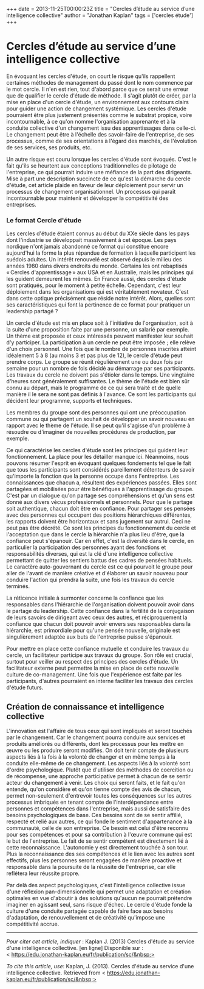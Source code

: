 +++
date = 2013-11-25T00:00:23Z
title = "Cercles d’étude au service d’une intelligence collective"
author = "Jonathan Kaplan"
tags = ['cercles étude']
+++
# Cercles d’étude au service d’une intelligence collective
En évoquant les cercles d'étude, on court le risque qu'ils rappellent certaines méthodes de management du passé dont le nom commence par le mot cercle. Il n'en est rien, tout d'abord parce que ce serait une erreur que de qualifier le cercle d'étude de méthode. Il s'agit plutôt de créer, par la mise en place d'un cercle d'étude, un environnement aux contours clairs pour guider une action de changement systémique. Les cercles d'étude pourraient être plus justement présentés comme le substrat propice, voire incontournable, à ce qu'on nomme l'organisation apprenante et à la conduite collective d'un changement issu des apprentissages dans celle-ci. Le changement peut être à l'échelle des savoir-faire de l'entreprise, de ses processus, comme de ses orientations à l'égard des marchés, de l'évolution de ses services, ses produits, etc.

Un autre risque est couru lorsque les cercles d'étude sont évoqués. C'est le fait qu'ils se heurtent aux conceptions traditionnelles de pilotage de l'entreprise, ce qui pourrait induire une méfiance de la part des dirigeants. Mise à part une description succincte de ce qu'est la démarche du cercle d'étude, cet article plaide en faveur de leur déploiement pour servir un processus de changement organisationnel. Un processus qui paraît incontournable pour maintenir et développer la compétitivité des entreprises.

### Le format Cercle d'étude
Les cercles d'étude étaient connus au début du XXe siècle dans les pays dont l'industrie se développait massivement à cet époque. Les pays nordique n'ont jamais abandonné ce format qui constitue encore aujourd'hui la forme la plus répandue de formation à laquelle participent les suédois adultes. Un intérêt renouvelé est observé depuis le milieu des années 1980 dans divers endroits du monde. Certains les ont rebaptisés « Cercles d'apprentissage » aux USA et en Australie, mais les principes qui les guident demeurent les mêmes. En France aussi, des cercles d'étude sont pratiqués, pour le moment à petite échelle. Cependant, c'est leur déploiement dans les organisations qui est véritablement novateur. C'est dans cette optique précisément que réside notre intérêt. Alors, quelles sont ses caractéristiques qui font la pertinence de ce format pour pratiquer un leadership partagé&nbsp;?

Un cercle d'étude est mis en place soit à l'initiative de l'organisation, soit à la suite d'une proposition faite par une personne, un salarié par exemple. Un thème est proposée et ceux intéressés peuvent manifester leur souhait d'y participer. La participation à un cercle ne peut être imposée&nbsp;; elle relève d'un choix personnel. Une fois que le nombre de personnes inscrites atteint idéalement 5 à 8 (au moins 3 et pas plus de 12), le cercle d'étude peut prendre corps. Le groupe se réunit régulièrement une ou deux fois par semaine pour un nombre de fois décidé au démarrage par ses participants. Les travaux du cercle ne doivent pas s'étioler dans le temps. Une vingtaine d'heures sont généralement suffisantes. Le thème de l'étude est bien sûr connu au départ, mais le programme de ce qui sera traité et de quelle manière il le sera ne sont pas définis à l'avance. Ce sont les participants qui décident leur programme, supports et techniques.

Les membres du groupe sont des personnes qui ont une préoccupation commune ou qui partagent un souhait de développer un savoir nouveau en rapport avec le thème de l'étude. Il se peut qu'il s'agisse d'un problème à résoudre ou d'imaginer de nouvelles procédures de production, par exemple.

Ce qui caractérise les cercles d'étude sont les principes qui guident leur fonctionnement. La place pour les détailler manque ici. Néanmoins, nous pouvons résumer l'esprit en évoquant quelques fondements tel que le fait que tous les participants sont considérés pareillement détenteurs de savoir qu'importe la fonction que la personne occupe dans l'entreprise. Les connaissances que chacun a, résultent des expériences passées. Elles sont partagées et mobilisées pour être bénéfiques à l'apprentissage du groupe. C'est par un dialogue qu'on partage ses compréhensions et qu'un sens est donné aux divers vécus professionnels et personnels. Pour que le partage soit authentique, chacun doit être en confiance. Pour partager ses pensées avec des personnes qui occupent des positions hiérarchiques différentes, les rapports doivent être horizontaux et sans jugement sur autrui. Ceci ne peut pas être décrété. Ce sont les principes du fonctionnement du cercle et l'acceptation que dans le cercle la hiérarchie n'a plus lieu d'être, que la confiance peut s'épanouir. Car en effet, c'est la diversité dans le cercle, en particulier la participation des personnes ayant des fonctions et responsabilités diverses, qui est la clé d'une intelligence collective permettant de quitter les sentiers battus des cadres de pensées habituels. Le caractère auto-gouvernant du cercle est ce qui pourvoit le groupe pour aller de l'avant de manière créative et d'élaborer un savoir nouveau pour conduire l'action qui prendra la suite, une fois les travaux du cercle terminés.

La réticence initiale à surmonter concerne la confiance que les responsables dans l'hiérarchie de l'organisation doivent pouvoir avoir dans le partage du leadership. Cette confiance dans la fertilité de la conjugaison de leurs savoirs de dirigeant avec ceux des autres, et réciproquement la confiance que chacun doit pouvoir avoir envers ses responsables dans la hiérarchie, est primordiale pour qu'une pensée nouvelle, originale est singulièrement adaptée aux buts de l'entreprise puisse s'épanouir.

Pour mettre en place cette confiance mutuelle et conduire les travaux du cercle, un facilitateur participe aux travaux du groupe. Son rôle est crucial, surtout pour veiller au respect des principes des cercles d'étude. Un facilitateur externe peut permettre la mise en place de cette nouvelle culture de co-management. Une fois que l'expérience est faite par les participants, d'autres pourraient en interne faciliter les travaux des cercles d'étude futurs.

## Création de connaissance et intelligence collective
L'innovation est l'affaire de tous ceux qui sont impliqués et seront touchés par le changement. Car le changement pourra conduire aux services et produits améliorés ou différents, dont les processus pour les mettre en œuvre ou les produire seront modifiés. On doit tenir compte de plusieurs aspects liés à la fois à la volonté de changer et en même temps à la conduite elle-même de ce changement. Les aspects liés à la volonté sont d'ordre psychologique. Plutôt que d'utiliser des méthodes de coercition ou de récompense, une approche participative permet à chacun de se sentir acteur du changement à venir. Les choix qui seront faits, et le fait qu'on entende, qu'on considère et qu'on tienne compte des avis de chacun, permet non-seulement d'entrevoir toutes les conséquences sur les autres processus imbriqués en tenant compte de l'interdépendance entre personnes et compétences dans l'entreprise, mais aussi de satisfaire des besoins psychologiques de base. Ces besoins sont de se sentir affilié, respecté et relié aux autres, ce qui fonde le sentiment d'appartenance à la communauté, celle de son entreprise. Ce besoin est celui d'être reconnu pour ses compétences et pour sa contribution à l'œuvre commune qui est le but de l'entreprise. Le fait de se sentir compétent est directement lié à cette reconnaissance. L'autonomie y est directement touchée à son tour. Plus la reconnaissance des ses compétences et le lien avec les autres sont effectifs, plus les personnes seront engagées de manière proactive et responsable dans la poursuite de la réussite de l'entreprise, car elle reflétera leur réussite propre.

Par delà des aspect psychologiques, c'est l'intelligence collective issue d'une réflexion pan-dimensionnelle qui permet une adaptation et création optimales en vue d'aboutir à des solutions qu'aucun ne pourrait prétendre imaginer en agissant seul, sans risque d'échec. Le cercle d'étude fonde la culture d'une conduite partagée capable de faire face aux besoins d'adaptation, de renouvellement et de créativité qu'impose une compétitivité accrue.
***
*Pour citer cet article, indiquer*&nbsp;: Kaplan J. (2013) Cercles d'étude au service d'une intelligence collective. \[en ligne\] Disponible sur&nbsp;: <&nbsp;https://edu.jonathan-kaplan.eu/fr/publication/sc/&nbsp;>

*To cite this article, use*: Kaplan, J. (2013). Cercles d'étude au service d'une intelligence collective. Retrieved from <&nbsp;https://edu.jonathan-kaplan.eu/fr/publication/sc/&nbsp;>

